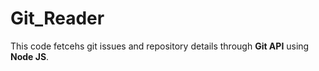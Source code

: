 # Git_Reader
This code fetcehs git issues and repository details through **Git API** using **Node JS**.

